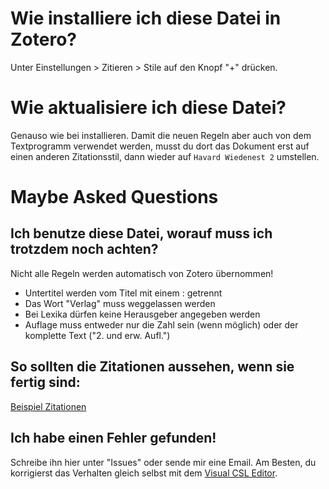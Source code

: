 # Wie installiere ich diese Datei in Zotero?

Unter Einstellungen > Zitieren > Stile auf den Knopf "+" drücken.

# Wie aktualisiere ich diese Datei?

Genauso wie bei installieren. Damit die neuen Regeln aber auch von dem Textprogramm verwendet werden, musst du dort das Dokument erst auf einen anderen Zitationsstil, dann wieder auf `Havard Wiedenest 2` umstellen.

# Maybe Asked Questions

## Ich benutze diese Datei, worauf muss ich trotzdem noch achten?

Nicht alle Regeln werden automatisch von Zotero übernommen!

* Untertitel werden vom Titel mit einem : getrennt
* Das Wort "Verlag" muss weggelassen werden
* Bei Lexika dürfen keine Herausgeber angegeben werden
* Auflage muss entweder nur die Zahl sein (wenn möglich) oder der komplette Text ("2. und erw. Aufl.")


## So sollten die Zitationen aussehen, wenn sie fertig sind:

[Beispiel Zitationen](beispiel-zitationen.md)

## Ich habe einen Fehler gefunden!

Schreibe ihn hier unter "Issues" oder sende mir eine Email. Am Besten, du korrigierst das Verhalten gleich selbst mit dem [Visual CSL Editor](http://editor.citationstyles.org/visualEditor/).


